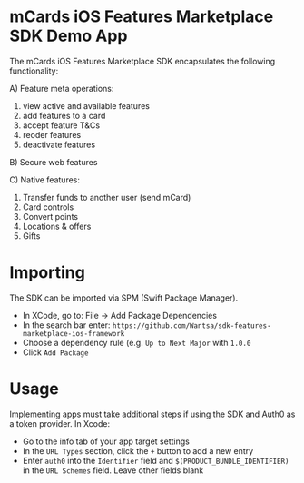 # mCards iOS Features Marketplace SDK Demo App

The mCards iOS Features Marketplace SDK encapsulates the following functionality:

A) Feature meta operations:
1. view active and available features
2. add features to a card
3. accept feature T&Cs
4. reoder features
5. deactivate features

B) Secure web features

C) Native features: 
1. Transfer funds to another user (send mCard)
2. Card controls 
3. Convert points 
4. Locations & offers
5. Gifts

# Importing
The SDK can be imported via SPM (Swift Package Manager).

- In XCode, go to: File -> Add Package Dependencies
- In the search bar enter: `https://github.com/Wantsa/sdk-features-marketplace-ios-framework`
- Choose a dependency rule (e.g. `Up to Next Major` with `1.0.0`
- Click `Add Package`

# Usage
Implementing apps must take additional steps if using the SDK and Auth0 as a token provider. In Xcode:
- Go to the info tab of your app target settings
- In the `URL Types` section, click the `+` button to add a new entry
- Enter `auth0` into the `Identifier` field and `$(PRODUCT_BUNDLE_IDENTIFIER)` in the `URL Schemes` field. Leave other fields blank
